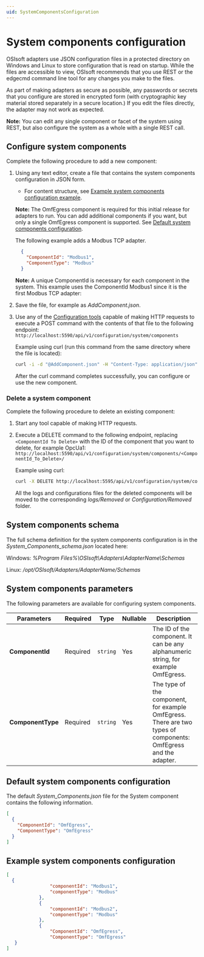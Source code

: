```yaml
---
uid: SystemComponentsConfiguration
---
```


# System components configuration

OSIsoft adapters use JSON configuration files in a protected directory on Windows and Linux to store configuration that is read on startup. While the files are accessible to view, OSIsoft recommends that you use REST or the edgecmd command line tool for any changes you make to the files. 

As part of making adapters as secure as possible, any passwords or secrets that you configure are stored in encrypted form (with cryptographic key material stored separately in a secure location.) If you edit the files directly, the adapter may not work as expected.

**Note:** You can edit any single component or facet of the system using REST, but also configure the system as a whole with a single REST call.

## Configure system components

Complete the following procedure to add a new component:

1. Using any text editor, create a file that contains the system components configuration in JSON form.
	- For content structure, see [Example system components configuration example](#example-system-components-configuration).
	
	 **Note:** The OmfEgress component is required for this initial release for adapters to run. You can add additional components if you want, but only a single OmfEgress component is supported. See [Default system components configuration](#default-system-components-configuration).

	The following example adds a Modbus TCP adapter. 

    ```json
      {
        "ComponentId": "Modbus1",
        "ComponentType": "Modbus"
      }
    ```
    
    **Note:** A unique ComponentId is necessary for each component in the system. This example uses the ComponentId Modbus1 since it is the first Modbus TCP adapter:

2. Save the file, for example as *AddComponent.json*.
3. Use any of the [Configuration tools](xref:ConfigurationTools) capable of making HTTP requests to execute a POST command with the contents of that file to the following endpoint: `http://localhost:5590/api/v1/configuration/system/components`

	Example using curl (run this command from the same directory where the file is located):

   	```bash
   	curl -i -d "@AddComponent.json" -H "Content-Type: application/json" http://localhost:5590/api/v1/configuration/system/components
   	```

	After the curl command completes successfully, you can configure or use the new component.

### Delete a system component

Complete the following procedure to delete an existing component:

1. Start any tool capable of making HTTP requests.
2. Execute a DELETE command to the following endpoint, replacing `<ComponentId To Delete>` with the ID of the component that you want to delete, for example OpcUa1: `http://localhost:5590/api/v1/configuration/system/components/<ComponentId_To_Delete>/`

	Example using curl:

	```bash
	curl -X DELETE http://localhost:5595/api/v1/configuration/system/components/{ComponentId_To_Delete}/
	```

	All the logs and configurations files for the deleted components will be moved to the corresponding _logs/Removed_ or _Configuration/Removed_ folder.
	
## System components schema

The full schema definition for the system components configuration is in the *System_Components_schema.json* located here:

Windows: *%Program Files%\OSIsoft\Adapters\AdapterName\Schemas*

Linux: */opt/OSIsoft/Adapters/AdapterName/Schemas*


## System components parameters

The following parameters are available for configuring system components.

| Parameters     | Required | Type    | Nullable | Description |
| -------------- | -------- | --------| ---------|-------------|
| **ComponentId**    | Required |`string` | Yes      | The ID of the component. It can be any alphanumeric string, for example OmfEgress.|
| **ComponentType**  | Required |`string` | Yes      | The type of the component, for example OmfEgress. There are two types of components: OmfEgress and the adapter. |


## Default system components configuration

The default _System_Components.json_ file for the System component contains the following information. 

```json
[
  {
    "ComponentId": "OmfEgress",
    "ComponentType": "OmfEgress"
  }
]
```

## Example system components configuration

```json
[
  {
                "componentId": "Modbus1",
                "componentType": "Modbus"
            },
            {
                "componentId": "Modbus2",
                "componentType": "Modbus"
            },
            {
                "ComponentId": "OmfEgress",
                "ComponentType": "OmfEgress"
   }
]
```
